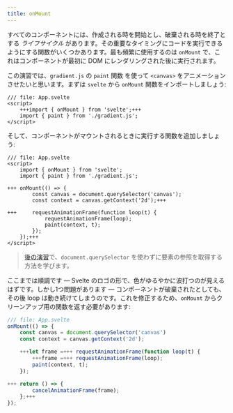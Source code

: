 ```yaml
---
title: onMount
---
```


すべてのコンポーネントには、作成される時を開始とし、破棄される時を終了とする _ライフサイクル_ があります。その重要なタイミングにコードを実行できるようにする関数がいくつかあります。最も頻繁に使用するのは `onMount` で、これはコンポーネントが最初に DOM にレンダリングされた後に実行されます。

この演習では、`gradient.js` の `paint` 関数 を使って `<canvas>` をアニメーションさせたいと思います。まずは `svelte` から `onMount` 関数をインポートしましょう:

```svelte
/// file: App.svelte
<script>
	+++import { onMount } from 'svelte';+++
	import { paint } from './gradient.js';
</script>
```

そして、コンポーネントがマウントされるときに実行する関数を追加しましょう:

```svelte
/// file: App.svelte
<script>
	import { onMount } from 'svelte';
	import { paint } from './gradient.js';

+++	onMount(() => {
		const canvas = document.querySelector('canvas');
		const context = canvas.getContext('2d');+++

+++		requestAnimationFrame(function loop(t) {
			requestAnimationFrame(loop);
			paint(context, t);
		});
	});+++
</script>
```

> [後の演習](bind-this)で、`document.querySelector` を使わずに要素の参照を取得する方法を学びます。

ここまでは順調です — Svelte のロゴの形で、色がゆるやかに波打つのが見えるはずです。しかし1つ問題があります — コンポーネントが破棄されたとしても、その後 loop は動き続けてしまうのです。これを修正するため、`onMount` からクリーンアップ用の関数を返す必要があります:

```js
/// file: App.svelte
onMount(() => {
	const canvas = document.querySelector('canvas')
	const context = canvas.getContext('2d');

	+++let frame =+++ requestAnimationFrame(function loop(t) {
		+++frame =+++ requestAnimationFrame(loop);
		paint(context, t);
	});

+++	return () => {
		cancelAnimationFrame(frame);
	};+++
});
```
